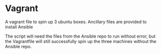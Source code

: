 # Vagrant
A vagrant file to spin up 3 ubuntu boxes.  Ancillary files are provided to install Ansible

The script will need the files from the Ansible repo to run without error, but the 
Vagrantfile will still successfully spin up the three machines without the Ansible repo.
